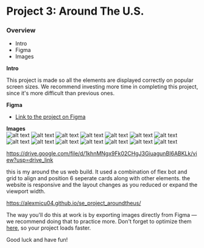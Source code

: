 # Project 3: Around The U.S.

### Overview  

* Intro  
* Figma  
* Images  
  
**Intro**
  
This project is made so all the elements are displayed correctly on popular screen sizes. We recommend investing more time in completing this project, since it's more difficult than previous ones.  
  
**Figma**  
  
* [Link to the project on Figma](https://www.figma.com/file/ii4xxsJ0ghevUOcssTlHZv/Sprint-3%3A-Around-the-US?node-id=0%3A1)  
  
**Images**  
![alt text](images/vanoise-national-park.svg)
![alt text](<images/Add Button.svg>)
![alt text](images/Avatar.svg)
![alt text](images/bald-mountains.svg)
![alt text](<images/Edit Button.svg>)
![alt text](images/lago-di-braies.svg)
![alt text](images/lake-louise.svg)
![alt text](images/latemar.svg)
![alt text](images/Rectangle.svg)
![alt text](images/vanoise-national-park.svg)
![alt text](<images/Vector (3).svg>)
![alt text](<images/Vector (4).svg>)
![alt text](images/Vector.svg)
![alt text](images/yosemite-valley.svg)

https://drive.google.com/file/d/1khnMNgx9Fk02CHgJ3GiuagunBI6ABKLk/view?usp=drive_link


this is my around the us web build. It used a combination of flex bot and grid to align and position 6 seperate cards along with other elements. the website is responsive and the layout changes as you reduced or expand the viewport width. 

https://alexmicu04.github.io/se_project_aroundtheus/
  
The way you'll do this at work is by exporting images directly from Figma — we recommend doing that to practice more. Don't forget to optimize them [here](https://tinypng.com/), so your project loads faster. 
  
Good luck and have fun!
